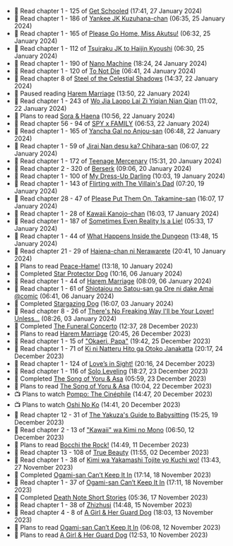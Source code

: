 <!-- ANILIST_ACTIVITY:start -->

-   📖 Read chapter 1 - 125 of [Get Schooled](https://anilist.co/manga/128521) (17:41, 27 January 2024)
-   📖 Read chapter 1 - 186 of [Yankee JK Kuzuhana-chan](https://anilist.co/manga/116822) (06:35, 25 January 2024)
-   📖 Read chapter 1 - 165 of [Please Go Home, Miss Akutsu!](https://anilist.co/manga/113501) (06:32, 25 January 2024)
-   📖 Read chapter 1 - 112 of [Tsuiraku JK to Haijin Kyoushi](https://anilist.co/manga/99737) (06:30, 25 January 2024)
-   📖 Read chapter 1 - 190 of [Nano Machine](https://anilist.co/manga/120980) (18:24, 24 January 2024)
-   📖 Read chapter 1 - 120 of [To Not Die](https://anilist.co/manga/136099) (06:41, 24 January 2024)
-   📖 Read chapter 8 of [Steel of the Celestial Shadows](https://anilist.co/manga/119004) (14:37, 22 January 2024)
-   📖 Paused reading [Harem Marriage](https://anilist.co/manga/86283) (13:50, 22 January 2024)
-   📖 Read chapter 1 - 243 of [Wo Jia Laopo Lai Zi Yiqian Nian Qian](https://anilist.co/manga/146267) (11:02, 22 January 2024)
-   📖 Plans to read [Sora & Haena](https://anilist.co/manga/126769) (10:56, 22 January 2024)
-   📖 Read chapter 56 - 94 of [SPY x FAMILY](https://anilist.co/manga/108556) (06:53, 22 January 2024)
-   📖 Read chapter 1 - 165 of [Yancha Gal no Anjou-san](https://anilist.co/manga/101315) (06:48, 22 January 2024)
-   📖 Read chapter 1 - 59 of [Jirai Nan desu ka? Chihara-san](https://anilist.co/manga/137714) (06:07, 22 January 2024)
-   📖 Read chapter 1 - 172 of [Teenage Mercenary](https://anilist.co/manga/126297) (15:31, 20 January 2024)
-   📖 Read chapter 2 - 320 of [Berserk](https://anilist.co/manga/30002) (09:06, 20 January 2024)
-   📖 Read chapter 1 - 100 of [My Dress-Up Darling](https://anilist.co/manga/101583) (10:03, 19 January 2024)
-   📖 Read chapter 1 - 143 of [Flirting with The Villain's Dad](https://anilist.co/manga/117581) (07:20, 19 January 2024)
-   📖 Read chapter 28 - 47 of [Please Put Them On, Takamine-san](https://anilist.co/manga/107559) (16:07, 17 January 2024)
-   📖 Read chapter 1 - 28 of [Kawaii Kanojo-chan](https://anilist.co/manga/144155) (16:03, 17 January 2024)
-   📖 Read chapter 1 - 187 of [Sometimes Even Reality Is a Lie!](https://anilist.co/manga/113076) (05:33, 17 January 2024)
-   📖 Read chapter 1 - 44 of [What Happens Inside the Dungeon](https://anilist.co/manga/117728) (13:48, 15 January 2024)
-   📖 Read chapter 21 - 29 of [Haiena-chan ni Nerawarete](https://anilist.co/manga/170235) (20:41, 10 January 2024)
-   📖 Plans to read [Peace-Hame!](https://anilist.co/manga/58249) (13:18, 10 January 2024)
-   📖 Completed [Star Protector Dog](https://anilist.co/manga/55245) (10:16, 06 January 2024)
-   📖 Read chapter 1 - 44 of [Harem Marriage](https://anilist.co/manga/86283) (08:09, 06 January 2024)
-   📖 Read chapter 1 - 61 of [Shiotaiou no Satou-san ga Ore ni dake Amai @comic](https://anilist.co/manga/123130) (06:41, 06 January 2024)
-   📖 Completed [Stargazing Dog](https://anilist.co/manga/51467) (16:07, 03 January 2024)
-   📖 Read chapter 8 - 26 of [There's No Freaking Way I'll be Your Lover! Unless...](https://anilist.co/manga/119650) (08:26, 03 January 2024)
-   📖 Completed [The Funeral Concerto](https://anilist.co/manga/136506) (12:37, 28 December 2023)
-   📖 Plans to read [Harem Marriage](https://anilist.co/manga/86283) (20:45, 26 December 2023)
-   📖 Read chapter 1 - 15 of ["Okaeri, Papa"](https://anilist.co/manga/154376) (19:42, 25 December 2023)
-   📖 Read chapter 1 - 71 of [Ki ni Natteru Hito ga Otoko Janakatta](https://anilist.co/manga/149544) (20:17, 24 December 2023)
-   📖 Read chapter 1 - 124 of [Love’s in Sight!](https://anilist.co/manga/107445) (20:16, 24 December 2023)
-   📖 Read chapter 1 - 116 of [Solo Leveling](https://anilist.co/manga/105398) (18:27, 23 December 2023)
-   📖 Completed [The Song of Yoru & Asa](https://anilist.co/manga/86364) (05:59, 23 December 2023)
-   📖 Plans to read [The Song of Yoru & Asa](https://anilist.co/manga/86364) (10:04, 22 December 2023)
-   📺 Plans to watch [Pompo: The Cinéphile](https://anilist.co/anime/99900) (14:47, 20 December 2023)
-   📺 Plans to watch [Oshi No Ko](https://anilist.co/anime/150672) (14:41, 20 December 2023)
-   📖 Read chapter 12 - 31 of [The Yakuza's Guide to Babysitting](https://anilist.co/manga/107896) (15:25, 19 December 2023)
-   📖 Read chapter 2 - 13 of ["Kawaii" wa Kimi no Mono](https://anilist.co/manga/121251) (06:50, 12 December 2023)
-   📖 Plans to read [Bocchi the Rock!](https://anilist.co/manga/111258) (14:49, 11 December 2023)
-   📖 Read chapter 13 - 108 of [True Beauty](https://anilist.co/manga/103995) (11:55, 02 December 2023)
-   📖 Read chapter 1 - 38 of [Kimi wa Yakamashi Tojite yo Kuchi wo!](https://anilist.co/manga/149337) (13:43, 27 November 2023)
-   📖 Completed [Ogami-san Can’t Keep It In](https://anilist.co/manga/101755) (17:14, 18 November 2023)
-   📖 Read chapter 1 - 37 of [Ogami-san Can’t Keep It In](https://anilist.co/manga/101755) (17:11, 18 November 2023)
-   📖 Completed [Death Note Short Stories](https://anilist.co/manga/127819) (05:36, 17 November 2023)
-   📖 Read chapter 1 - 38 of [Zhizhusi](https://anilist.co/manga/161716) (14:48, 15 November 2023)
-   📖 Read chapter 4 - 8 of [A Girl & Her Guard Dog](https://anilist.co/manga/106315) (18:03, 13 November 2023)
-   📖 Plans to read [Ogami-san Can’t Keep It In](https://anilist.co/manga/101755) (06:08, 12 November 2023)
-   📖 Plans to read [A Girl & Her Guard Dog](https://anilist.co/manga/106315) (12:53, 10 November 2023)

<!-- ANILIST_ACTIVITY:end -->
